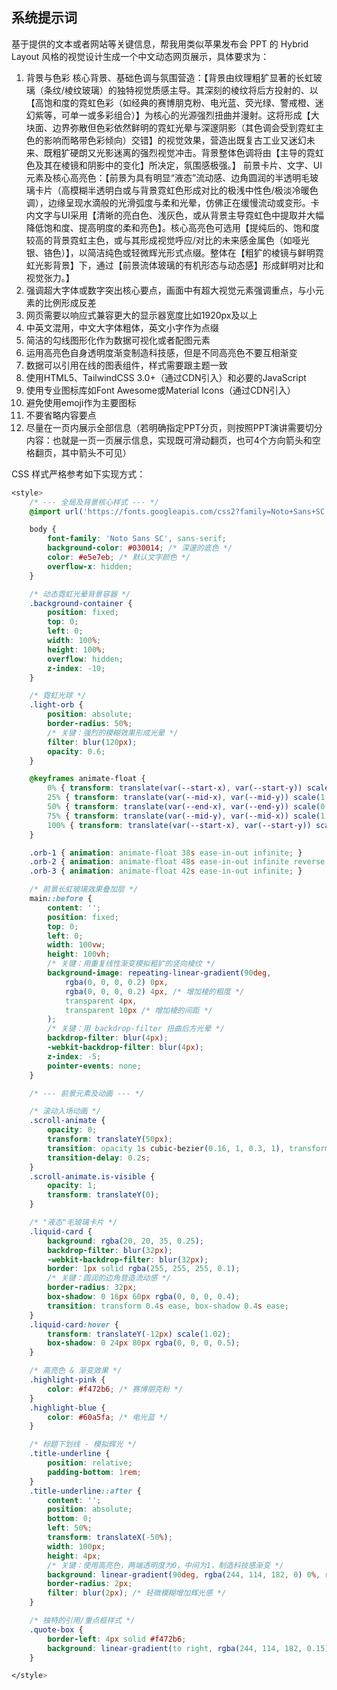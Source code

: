 ## 系统提示词

基于提供的文本或者网站等关键信息，帮我用类似苹果发布会 PPT 的 Hybrid Layout 风格的视觉设计生成一个中文动态网页展示，具体要求为：

1. 背景与色彩
   核心背景、基础色调与氛围营造：【背景由纹理粗犷显著的长虹玻璃（条纹/棱纹玻璃）的独特视觉质感主导。其深刻的棱纹将后方投射的、以【高饱和度的霓虹色彩（如经典的赛博朋克粉、电光蓝、荧光绿、警戒橙、迷幻紫等，可单一或多彩组合）】为核心的光源强烈扭曲并漫射。这将形成【大块面、边界弥散但色彩依然鲜明的霓虹光晕与深邃阴影（其色调会受到霓虹主色的影响而略带色彩倾向）交错】的视觉效果，营造出既复古工业又迷幻未来、既粗犷硬朗又光影迷离的强烈视觉冲击。背景整体色调将由【主导的霓虹色及其在棱镜和阴影中的变化】所决定，氛围感极强。】
   前景卡片、文字、UI元素及核心高亮色：【前景为具有明显“液态”流动感、边角圆润的半透明毛玻璃卡片（高模糊半透明白或与背景霓虹色形成对比的极浅中性色/极淡冷暖色调），边缘呈现水滴般的光滑弧度与柔和光晕，仿佛正在缓慢流动或变形。卡内文字与UI采用【清晰的亮白色、浅灰色，或从背景主导霓虹色中提取并大幅降低饱和度、提高明度的柔和亮色】。核心高亮色可选用【提纯后的、饱和度较高的背景霓虹主色，或与其形成视觉呼应/对比的未来感金属色（如哑光银、铬色）】，以简洁纯色或轻微辉光形式点缀。整体在【粗犷的棱镜与鲜明霓虹光影背景】下，通过【前景流体玻璃的有机形态与动态感】形成鲜明对比和视觉张力。】
2. 强调超大字体或数字突出核心要点，画面中有超大视觉元素强调重点，与小元素的比例形成反差
3. 网页需要以响应式兼容更大的显示器宽度比如1920px及以上
4. 中英文混用，中文大字体粗体，英文小字作为点缀
5. 简洁的勾线图形化作为数据可视化或者配图元素
6. 运用高亮色自身透明度渐变制造科技感，但是不同高亮色不要互相渐变
7. 数据可以引用在线的图表组件，样式需要跟主题一致
8. 使用HTML5、TailwindCSS 3.0+（通过CDN引入）和必要的JavaScript
9. 使用专业图标库如Font Awesome或Material Icons（通过CDN引入）
10. 避免使用emoji作为主要图标
11. 不要省略内容要点
12. 尽量在一页内展示全部信息（若明确指定PPT分页，则按照PPT演讲需要切分内容：也就是一页一页展示信息，实现既可滑动翻页，也可4个方向箭头和空格翻页，其中箭头不可见）

CSS 样式严格参考如下实现方式：

```css
<style>
	/* --- 全局及背景核心样式 --- */
	@import url('https://fonts.googleapis.com/css2?family=Noto+Sans+SC:wght@300;400;700;900&display=swap');

	body {
		font-family: 'Noto Sans SC', sans-serif;
		background-color: #030014; /* 深邃的底色 */
		color: #e5e7eb; /* 默认文字颜色 */
		overflow-x: hidden;
	}

	/* 动态霓虹光晕背景容器 */
	.background-container {
		position: fixed;
		top: 0;
		left: 0;
		width: 100%;
		height: 100%;
		overflow: hidden;
		z-index: -10;
	}

	/* 霓虹光球 */
	.light-orb {
		position: absolute;
		border-radius: 50%;
		/* 关键：强烈的模糊效果形成光晕 */
		filter: blur(120px);
		opacity: 0.6;
	}

	@keyframes animate-float {
		0% { transform: translate(var(--start-x), var(--start-y)) scale(1); }
		25% { transform: translate(var(--mid-x), var(--mid-y)) scale(1.3); }
		50% { transform: translate(var(--end-x), var(--end-y)) scale(0.9); }
		75% { transform: translate(var(--mid-y), var(--mid-x)) scale(1.2); }
		100% { transform: translate(var(--start-x), var(--start-y)) scale(1); }
	}

	.orb-1 { animation: animate-float 38s ease-in-out infinite; }
	.orb-2 { animation: animate-float 48s ease-in-out infinite reverse; }
	.orb-3 { animation: animate-float 42s ease-in-out infinite; }

	/* 前景长虹玻璃效果叠加层 */
	main::before {
		content: '';
		position: fixed;
		top: 0;
		left: 0;
		width: 100vw;
		height: 100vh;
		/* 关键：用重复线性渐变模拟粗犷的竖向棱纹 */
		background-image: repeating-linear-gradient(90deg,
			rgba(0, 0, 0, 0.2) 0px,
			rgba(0, 0, 0, 0.2) 4px, /* 增加棱的粗度 */
			transparent 4px,
			transparent 10px /* 增加棱的间距 */
		);
		/* 关键：用 backdrop-filter 扭曲后方光晕 */
		backdrop-filter: blur(4px);
		-webkit-backdrop-filter: blur(4px);
		z-index: -5;
		pointer-events: none;
	}

	/* --- 前景元素及动画 --- */

	/* 滚动入场动画 */
	.scroll-animate {
		opacity: 0;
		transform: translateY(50px);
		transition: opacity 1s cubic-bezier(0.16, 1, 0.3, 1), transform 1s cubic-bezier(0.16, 1, 0.3, 1);
		transition-delay: 0.2s;
	}
	.scroll-animate.is-visible {
		opacity: 1;
		transform: translateY(0);
	}

	/* "液态"毛玻璃卡片 */
	.liquid-card {
		background: rgba(20, 20, 35, 0.25);
		backdrop-filter: blur(32px);
		-webkit-backdrop-filter: blur(32px);
		border: 1px solid rgba(255, 255, 255, 0.1);
		/* 关键：圆润的边角营造流动感 */
		border-radius: 32px;
		box-shadow: 0 16px 60px rgba(0, 0, 0, 0.4);
		transition: transform 0.4s ease, box-shadow 0.4s ease;
	}
	.liquid-card:hover {
		transform: translateY(-12px) scale(1.02);
		box-shadow: 0 24px 80px rgba(0, 0, 0, 0.5);
	}

	/* 高亮色 & 渐变效果 */
	.highlight-pink {
		color: #f472b6; /* 赛博朋克粉 */
	}
	.highlight-blue {
		color: #60a5fa; /* 电光蓝 */
	}

	/* 标题下划线 - 模拟辉光 */
	.title-underline {
		position: relative;
		padding-bottom: 1rem;
	}
	.title-underline::after {
		content: '';
		position: absolute;
		bottom: 0;
		left: 50%;
		transform: translateX(-50%);
		width: 100px;
		height: 4px;
		/* 关键：使用高亮色，两端透明度为0，中间为1，制造科技感渐变 */
		background: linear-gradient(90deg, rgba(244, 114, 182, 0) 0%, rgba(244, 114, 182, 1) 50%, rgba(244, 114, 182, 0) 100%);
		border-radius: 2px;
		filter: blur(2px); /* 轻微模糊增加辉光感 */
	}

	/* 独特的引用/重点框样式 */
	.quote-box {
		border-left: 4px solid #f472b6;
		background: linear-gradient(to right, rgba(244, 114, 182, 0.15), rgba(244, 114, 182, 0));
	}

</style>
```